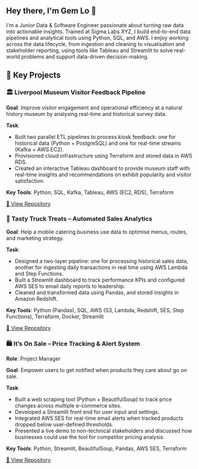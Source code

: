 ## Hey there, I'm Gem Lo 👋

I'm a Junior Data & Software Engineer passionate about turning raw data into actionable insights. Trained at Sigma Labs XYZ, I build end-to-end data pipelines and analytical tools using Python, SQL, and AWS. I enjoy working across the data lifecycle, from ingestion and cleaning to visualisation and stakeholder reporting, using tools like Tableau and Streamlit to solve real-world problems and support data-driven decision-making.

## 🎯 Key Projects

### 🏛 Liverpool Museum Visitor Feedback Pipeline
**Goal**: Improve visitor engagement and operational efficiency at a natural history museum by analysing real-time and historical survey data.

**Task**:
- Built two parallel ETL pipelines to process kiosk feedback: one for historical data (Python + PostgreSQL) and one for real-time streams (Kafka + AWS EC2).
- Provisioned cloud infrastructure using Terraform and stored data in AWS RDS.
- Created an interactive Tableau dashboard to provide museum staff with real-time insights and recommendations on exhibit popularity and visitor satisfaction.

**Key Tools**: Python, SQL, Kafka, Tableau, AWS (EC2, RDS), Terraform

[🔗 View Repository](https://github.com/gem09lo/Liverpool-Museum-of-Natural-History-LMNH-Project) 



### 🍔 Tasty Truck Treats – Automated Sales Analytics
**Goal**: Help a mobile catering business use data to optimise menus, routes, and marketing strategy.

**Task**:
- Designed a two-layer pipeline: one for processing historical sales data, another for ingesting daily transactions in real time using AWS Lambda and Step Functions.
- Built a Streamlit dashboard to track performance KPIs and configured AWS SES to email daily reports to leadership.
- Cleaned and transformed data using Pandas, and stored insights in Amazon Redshift.

**Key Tools**: Python (Pandas), SQL, AWS (S3, Lambda, Redshift, SES, Step Functions), Terraform, Docker, Streamlit

[🔗 View Repository](https://github.com/gem09lo/T3-Trucks-Project) 



### 🛍️ It’s On Sale – Price Tracking & Alert System
**Role**: Project Manager 

**Goal**: Empower users to get notified when products they care about go on sale.

**Task**:
- Built a web scraping tool (Python + BeautifulSoup) to track price changes across multiple e-commerce sites.
- Developed a Streamlit front end for user input and settings.
- Integrated AWS SES for real-time email alerts when tracked products dropped below user-defined thresholds.
- Presented a live demo to non-technical stakeholders and discussed how businesses could use the tool for competitor pricing analysis.

**Key Tools**: Python, Streamlit, BeautifulSoup, Pandas, AWS SES, Terraform

[🔗 View Repository](https://github.com/gem09lo/PriceSlashTrack) 
